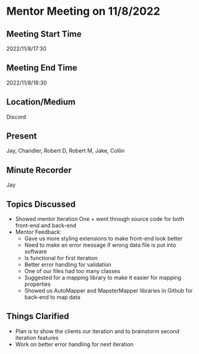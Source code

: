 # Mentor Meeting on 11/8/2022

## Meeting Start Time

2022/11/8/17:30

## Meeting End Time

2022/11/8/18:30

## Location/Medium

Discord

## Present

Jay, Chandler, Robert D, Robert M, Jake, Collin

## Minute Recorder

Jay

## Topics Discussed

* Showed mentor Iteration One + went through source code for both front-end and back-end
* Mentor Feedback:
    * Gave us more styling extensions to make front-end look better
    * Need to make an error message if wrong data file is put into software
    * Is functional for first iteration
    * Better error handling for validation
    * One of our files had too many classes
    * Suggested for a mapping library to make it easier for mapping properties
    * Showed us AutoMapper and MapsterMapper libraries in Github for back-end to map data

## Things Clarified

* Plan is to show the clients our iteration and to brainstorm second iteration features
* Work on better error handling for next iteration
